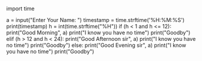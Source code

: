 import time

a = input("Enter Your Name:  ")
timestamp = time.strftime('%H:%M:%S')
print(timestamp)
h = int(time.strftime("%H"))
if (h < 1 and h <= 12):
  print("Good Morning", a)
  print("I know you have no time")
  print("Goodby")
elif (h > 12 and h < 24):
  print("Good Afternoon sir", a)
  print("I know you have no time")
  print("Goodby")
else:
  print("Good Evening sir", a)
  print("I know you have no time")
  print("Goodby")
